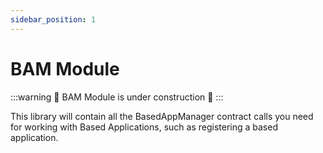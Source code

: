 ```yaml
---
sidebar_position: 1
---
```


# BAM Module

:::warning
🚧 BAM Module is under construction 🚧
:::


This library will contain all the BasedAppManager contract calls you need for working with Based Applications, such as registering a based application.



